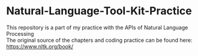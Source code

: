 # Natural-Language-Tool-Kit-Practice
This repository is a part of my practice with the APIs of Natural Language Processing </br>
The original source of the chapters and coding practice can be found here: https://www.nltk.org/book/
